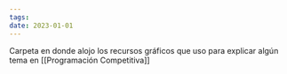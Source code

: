 ```yaml
---
tags: 
date: 2023-01-01
---
```

Carpeta en donde alojo los recursos gráficos que uso para explicar algún tema en [[Programación Competitiva]]

```folder-index-content
```